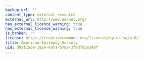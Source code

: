 ```yaml
---
backup_url: ''
content_type: external-resource
external_url: http://www.aesnet.org/
has_external_licence_warning: true
has_external_license_warning: true
is_broken: ''
license: https://creativecommons.org/licenses/by-nc-sa/4.0/
title: American Epilepsy Society
uid: d9af15ce-1924-4971-b78a-3f9dfd5e248f
---
```

